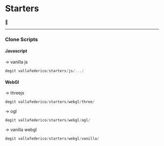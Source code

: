 # Starters

👀

---

### Clone Scripts

#### Javascript

→ vanilla js

```JavaScript
degit vallafederico/starters/js/.../
```

#### WebGl

→ threejs

```JavaScript
degit vallafederico/starters/webgl/three/
```

→ ogl

```JavaScript
degit vallafederico/starters/webgl/ogl/
```

→ vanilla webgl

```JavaScript
degit vallafederico/starters/webgl/vanilla/
```
